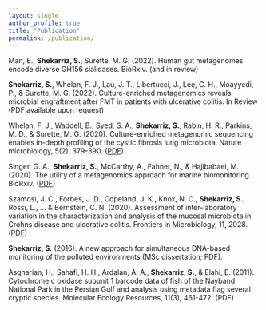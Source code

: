 ```yaml
---
layout: single
author_profile: true
title: "Publication"
permalink: /publication/
---
```


Man, E., **Shekarriz, S.**, Surette, M. G. (2022). Human gut metagenomes encode
diverse GH156 sialidases. BioRxiv. (and in review)

**Shekarriz, S.**, Whelan, F. J., Lau, J. T., Libertucci, J., Lee, C. H., Moayyedi, P., & Surette, M. G. (2022). 
Culture-enriched metagenomics reveals microbial engraftment after FMT in patients with ulcerative colitis. 
In Review (PDF available upon request)

Whelan, F. J., Waddell, B., Syed, S. A., **Shekarriz, S.**, Rabin, H. R., Parkins, M. D., & Surette, M. G. (2020). Culture-enriched metagenomic sequencing enables in-depth profiling of the cystic fibrosis lung microbiota. Nature microbiology, 5(2), 379-390. ([PDF](/assets/pdfs/Whelan_et_al.pdf))

Singer, G. A., **Shekarriz, S.**, McCarthy, A., Fahner, N., & Hajibabaei, M. (2020). The utility of a metagenomics approach for marine biomonitoring. BioRxiv. ([PDF](/assets/pdfs/Singer_et_al.pdf))

Szamosi, J. C., Forbes, J. D., Copeland, J. K., Knox, N. C., **Shekarriz, S.**, Rossi, L., ...  & Bernstein, C. N. (2020). Assessment of inter-laboratory variation in the characterization and analysis of the mucosal microbiota in Crohns disease and ulcerative colitis. Frontiers in Microbiology, 11, 2028. ([PDF](/assets/pdfs/Szamosi_et_al.pdf))

**Shekarriz, S.** (2016). A new approach for simultaneous DNA-based monitoring of the polluted environments (MSc dissertation; PDF).

Asgharian, H., Sahafi, H. H., Ardalan, A. A., **Shekarriz, S.**, & Elahi, E. (2011). Cytochrome c oxidase subunit 1 barcode data of fish of the Nayband National Park in the Persian Gulf and analysis using metadata flag several cryptic species. Molecular Ecology Resources, 11(3), 461-472. (PDF)
